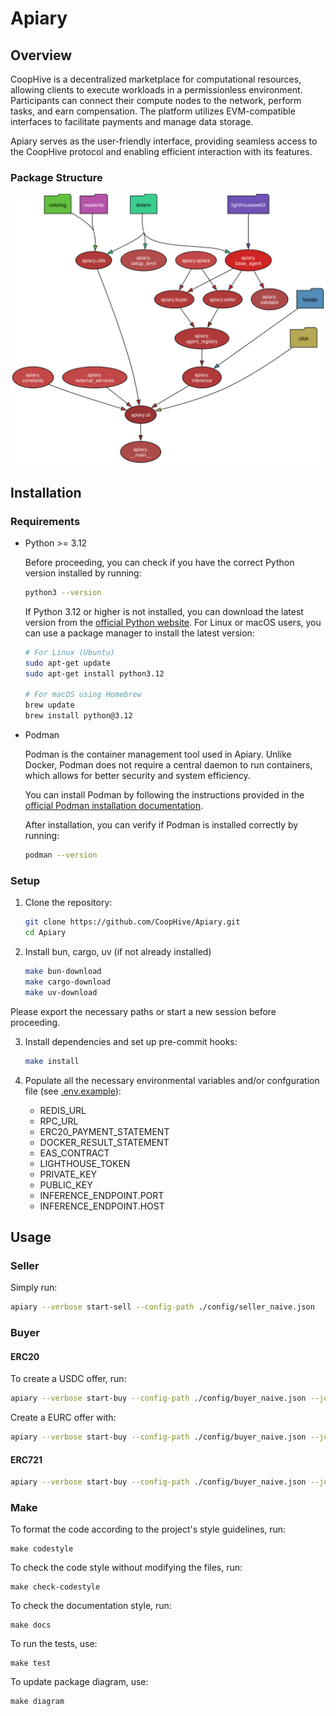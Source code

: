 # Apiary

## Overview

CoopHive is a decentralized marketplace for computational resources, allowing clients to execute workloads in a permissionless environment. Participants can connect their compute nodes to the network, perform tasks, and earn compensation. The platform utilizes EVM-compatible interfaces to facilitate payments and manage data storage.

Apiary serves as the user-friendly interface, providing seamless access to the CoopHive protocol and enabling efficient interaction with its features.

### Package Structure

<p align="center">
  <img src="./docs/img/apiary.svg" />
</p>

## Installation

### Requirements

- Python >= 3.12

    Before proceeding, you can check if you have the correct Python version installed by running:

    ```bash
    python3 --version
    ```

    If Python 3.12 or higher is not installed, you can download the latest version from the [official Python website](https://www.python.org/downloads/). For Linux or macOS users, you can use a package manager to install the latest version:

    ```bash
    # For Linux (Ubuntu)
    sudo apt-get update
    sudo apt-get install python3.12

    # For macOS using Homebrew
    brew update
    brew install python@3.12
    ```

- Podman

    Podman is the container management tool used in Apiary. Unlike Docker, Podman does not require a central daemon to run containers, which allows for better security and system efficiency.

    You can install Podman by following the instructions provided in the [official Podman installation documentation](https://podman.io/docs/installation).

    After installation, you can verify if Podman is installed correctly by running:

    ```bash
    podman --version
    ```
### Setup

1. Clone the repository:

   ```bash
   git clone https://github.com/CoopHive/Apiary.git
   cd Apiary
2. Install bun, cargo, uv (if not already installed)

    ```bash
    make bun-download
    make cargo-download
    make uv-download
Please export the necessary paths or start a new session before proceeding.

3. Install dependencies and set up pre-commit hooks:

    ```bash
    make install
5. Populate all the necessary environmental variables and/or confguration file (see [.env.example](https://github.com/CoopHive/Apiary/blob/main/.env.example)):
    - REDIS_URL
    - RPC_URL
    - ERC20_PAYMENT_STATEMENT
    - DOCKER_RESULT_STATEMENT
    - EAS_CONTRACT
    - LIGHTHOUSE_TOKEN
    - PRIVATE_KEY
    - PUBLIC_KEY
    - INFERENCE_ENDPOINT.PORT
    - INFERENCE_ENDPOINT.HOST

## Usage

### Seller

Simply run:

```bash
apiary --verbose start-sell --config-path ./config/seller_naive.json
```

### Buyer

#### ERC20

To create a USDC offer, run:

```bash
apiary --verbose start-buy --config-path ./config/buyer_naive.json --job-path ./jobs/cowsay.Dockerfile --token-data '["ERC20", "0x036CbD53842c5426634e7929541eC2318f3dCF7e", 50]'
```

Create a EURC offer with:

```bash
apiary --verbose start-buy --config-path ./config/buyer_naive.json --job-path ./jobs/sklearn.Dockerfile --token-data '["ERC20", "0x808456652fdb597867f38412077A9182bf77359F", 100]'
```

#### ERC721

```bash
apiary --verbose start-buy --config-path ./config/buyer_naive.json --job-path ./jobs/cowsay.Dockerfile --token-data '["ERC721", "0x9757694a764de0c6599735D37fecd1d09501fb39", 1]'
```

### Make

To format the code according to the project's style guidelines, run:

    make codestyle
To check the code style without modifying the files, run:

    make check-codestyle
To check the documentation style, run:

    make docs

To run the tests, use:

    make test

To update package diagram, use:

    make diagram
